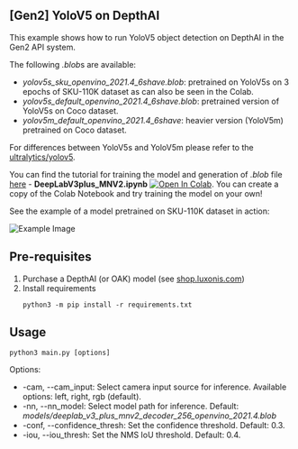 ## [Gen2] YoloV5 on DepthAI 

This example shows how to run YoloV5 object detection on DepthAI in the Gen2 API system. 

The following *.blob*s are available:

* *yolov5s_sku_openvino_2021.4_6shave.blob*: pretrained on YoloV5s on 3 epochs of SKU-110K dataset as can also be seen in the Colab.
* *yolov5s_default_openvino_2021.4_6shave.blob*: pretrained version of YoloV5s on Coco dataset.
* *yolov5m_default_openvino_2021.4_6shave*: heavier version (YoloV5m) pretrained on Coco dataset.

For differences between YoloV5s and YoloV5m please refer to the [ultralytics/yolov5](https://github.com/ultralytics/yolov5).

You can find the tutorial for training the model and generation of *.blob* file [here](https://github.com/luxonis/depthai-ml-training/tree/master/colab-notebooks) - **DeepLabV3plus_MNV2.ipynb** [![Open In Colab](https://colab.research.google.com/assets/colab-badge.svg)](https://colab.research.google.com/github/luxonis/depthai-ml-training/blob/master/colab-notebooks/YoloV5_training.ipynb). You can create a copy of the Colab Notebook and try training the model on your own!

See the example of a model pretrained on SKU-110K dataset in action:

![Example Image](imgs/example.gif)

## Pre-requisites

1. Purchase a DepthAI (or OAK) model (see [shop.luxonis.com](https://shop.luxonis.com/))
2. Install requirements
   ```
   python3 -m pip install -r requirements.txt
   ```

## Usage

```
python3 main.py [options]
```

Options:

* -cam, --cam_input: Select camera input source for inference. Available options: left, right, rgb (default).
* -nn, --nn_model: Select model path for inference. Default: *models/deeplab_v3_plus_mnv2_decoder_256_openvino_2021.4.blob*
* -conf, --confidence_thresh: Set the confidence threshold. Default: 0.3.
* -iou, --iou_thresh: Set the NMS IoU threshold. Default: 0.4.
